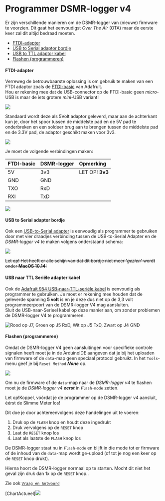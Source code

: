 # Programmer DSMR-logger v4

Er zijn verschillende manieren om de DSMR-logger van \(nieuwe\) firmware te voorzien. Dit gaat het eenvoudigst _Over The Air_ \(OTA\) maar de eerste keer zal dit altijd bedraad moeten.

* [FTDI-adapter](https://mrwheel.github.io/DSMRloggerWS/hardware_V4_Programmer/#ftdi-adapter)
* [USB to Serial adaptor bordje](https://mrwheel.github.io/DSMRloggerWS/hardware_V4_Programmer/#usb-to-serial-adaptor-bordje)
* [USB to TTL adaptor kabel](https://mrwheel.github.io/DSMRloggerWS/hardware_V4_Programmer/#usb-to-ttl-serial-adaptor-kabel)
* [Flashen \(programmeren\)](https://mrwheel.github.io/DSMRloggerWS/hardware_V4_Programmer/#flashen-programmeren)

#### FTDI-adapter <a id="ftdi-adapter"></a>

Verreweg de betrouwbaarste oplossing is om gebruik te maken van een FTDI adaptor zoals de [FTDI-basic](https://opencircuit.nl/Product/15140/SparkFun-FTDI-Basic-Breakout-5V) van Adafruit.  
Hou er rekening mee dat de USB-connector op de FTDI-basic geen _micro_-USB is maar de iets grotere _mini_-USB variant!

![](https://mrwheel.github.io/DSMRloggerWS/img/Sparkfun_FTDI-basic_5v.png)

Standaard wordt deze als 5Volt adaptor geleverd, maar aan de achterkant kun je, door het spoor tussen de middelste pad en de 5V pad te onderbreken en een soldeer brug aan te brengen tussen de middelste pad en de 3.3V pad, de adaptor geschikt maken voor 3v3.

![](https://mrwheel.github.io/DSMRloggerWS/img/Sparkfun_FTDI_Back.png)

Je moet de volgende verbindingen maken:

| FTDI-basic | DSMR-logger | Opmerking |
| :--- | :--- | :--- |
| 5V | 3v3 | LET OP! **3v3** |
| GND | GND |  |
| TXO | RxD |  |
| RXI | TxD |  |

![](https://mrwheel.github.io/DSMRloggerWS/img/DSMR-logger_V4-FTDI.png)

#### USB to Serial adaptor bordje <a id="usb-to-serial-adaptor-bordje"></a>

Ook een [USB-to-Serial adapter](https://opencircuit.nl/Product/11544/ESP-01-USB-Adapter) is eenvoudig als programmer te gebruiken door met vier draadjes verbinding tussen de USB-to-Serial Adapter en de _DSMR-logger v4_ te maken volgens onderstaand schema:

![](https://mrwheel.github.io/DSMRloggerWS/img/USB2Serial_DSMRlogger_v4.png)

~~Let op! Het heeft er alle schijn van dat dit bordje niet meer '_gezien_' wordt onder **MacOS 10.14**!~~

#### USB naar TTL Seriële adapter kabel <a id="usb-to-ttl-serial-adaptor-kabel"></a>

Ook de [Adafruit 954 USB-naar-TTL-seriële kabel](https://opencircuit.nl/product/USB-naar-TTL-seri%C3%ABle-kabel-Debug-consolekabel) is eenvoudig als programmer te gebruiken. Je moet er rekening mee houden dat de geleverde spanning **5 volt** is en je deze dus niet op de 3,3 volt programmeerpoort van de DSMR-logger V4 mag aansluiten.  
Sluit de USB-naar-Serieel kabel op deze manier aan, om zonder problemen de DSMR-logger V4 te programmeren.

![Rood op J7, Groen op J5 RxD, Wit op J5 TxD, Zwart op J4 GND](https://mrwheel.github.io/DSMRloggerWS/img/USB2TTL_5Volt_DSMR-logger.png)

#### Flashen \(programmeren\) <a id="flashen-programmeren"></a>

Omdat de DSMR-logger V4 geen aansluitingen voor specifieke controle signalen heeft moet je in de ArduinoIDE aangeven dat je bij het uploaden van firmware of de `data`-map geen speciaal protocol gebruikt. In het `Tools`-menu geef je bij `Reset Method` _**None**_ op.

![](https://mrwheel.github.io/DSMRloggerWS/img/ToolsResetMode.png)

Om nu de firmware of de `data`-map naar de _DSMR-logger v4_ te flashen moet je de _DSMR-logger v4_ _**eerst**_ in `Flash-mode` zetten.

Let op!Koppel, vóórdat je de programmer op de DSMR-logger v4 aansluit, éérst de Slimme Meter los!

Dit doe je door achtereenvolgens deze handelingen uit te voeren:

1. Druk op de `FLASH` knop en houdt deze ingedrukt
2. Druk vervolgens op de `RESET` knop
3. Laat de `RESET` knop los
4. Laat als laatste de `FLASH` knop los

De DSMR-logger staat nu in `Flash-mode` en blijft in die mode tot er firmware of de inhoud van de `data`-map wordt ge-upload \(of tot je nog een keer op de `RESET` knop drukt\).

Hierna hoort de DSMR-logger normaal op te starten. Mocht dit niet het geval zijn druk dan 1x op de `RESET` knop..

Zie ook [`Vraag en Antwoord`](https://mrwheel.github.io/DSMRloggerWS/QenA/#5-volt-programmer)

\[ChartActueel\]![](https://mrwheel.github.io/DSMRloggerWS/img/ChartActueel.png)

